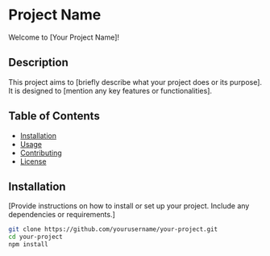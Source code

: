 # Project Name

Welcome to [Your Project Name]!

## Description

This project aims to [briefly describe what your project does or its purpose]. It is designed to [mention any key features or functionalities]. 

## Table of Contents

- [Installation](#installation)
- [Usage](#usage)
- [Contributing](#contributing)
- [License](#license)

## Installation

[Provide instructions on how to install or set up your project. Include any dependencies or requirements.]

```bash
git clone https://github.com/yourusername/your-project.git
cd your-project
npm install
